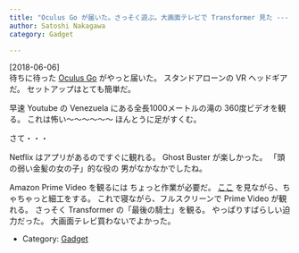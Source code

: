 ```yaml
---
title: "Oculus Go が届いた。さっそく遊ぶ。大画面テレビで Transformer 見た --- 感動。1000メートルの滝のビデオを見る。足がすくんだ"
author: Satoshi Nakagawa
category: Gadget

---
```


[2018-06-06]  
 待ちに待った
[Oculus Go](https://www.oculus.com/go/) がやっと届いた。
スタンドアローンの VR ヘッドギアだ。
セットアップはとても簡単だ。

 早速 Youtube の
Venezuela にある全長1000メートルの滝の
360度ビデオを観る。
これは怖い〜〜〜〜〜〜
ほんとうに足がすくむ。

 さて・・・

 Netflix はアプリがあるのですぐに観れる。
Ghost Buster が楽しかった。
「頭の弱い金髪の女の子」的な役の
男がなかなかでしたね。

 Amazon Prime Video を観るには
ちょっと作業が必要だ。
[ここ](https://getpocket.com/a/read/2200957697) を見ながら、ちゃちゃっと細工をする。
これで寝ながら、フルスクリーンで
Prime Video が観れる。
さっそく Transformer の「最後の騎士」を観る。
やっぱりすばらしい迫力だった。
大画面テレビ買わないでよかった。

- Category: [Gadget](categories.html#Gadget)

